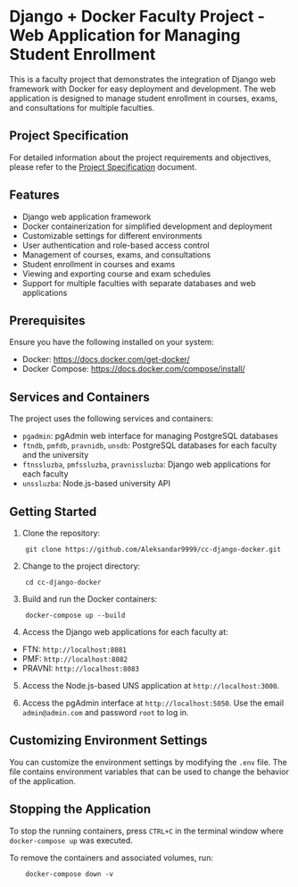 # Django + Docker Faculty Project - Web Application for Managing Student Enrollment

This is a faculty project that demonstrates the integration of Django web framework with Docker for easy deployment and development. The web application is designed to manage student enrollment in courses, exams, and consultations for multiple faculties.

## Project Specification

For detailed information about the project requirements and objectives, please refer to the [Project Specification](specifikacija.pdf) document.

## Features

- Django web application framework
- Docker containerization for simplified development and deployment
- Customizable settings for different environments
- User authentication and role-based access control
- Management of courses, exams, and consultations
- Student enrollment in courses and exams
- Viewing and exporting course and exam schedules
- Support for multiple faculties with separate databases and web applications

## Prerequisites

Ensure you have the following installed on your system:

- Docker: https://docs.docker.com/get-docker/
- Docker Compose: https://docs.docker.com/compose/install/

## Services and Containers

The project uses the following services and containers:

- `pgadmin`: pgAdmin web interface for managing PostgreSQL databases
- `ftndb`, `pmfdb`, `pravnidb`, `unsdb`: PostgreSQL databases for each faculty and the university
- `ftnssluzba`, `pmfssluzba`, `pravnissluzba`: Django web applications for each faculty
- `unssluzba`: Node.js-based university API

## Getting Started

1. Clone the repository:

```
    git clone https://github.com/Aleksandar9999/cc-django-docker.git
```

2. Change to the project directory:

```
    cd cc-django-docker
```

3. Build and run the Docker containers:

```
    docker-compose up --build
```

4. Access the Django web applications for each faculty at:

- FTN: `http://localhost:8081`
- PMF: `http://localhost:8082`
- PRAVNI: `http://localhost:8083`

5. Access the Node.js-based UNS application at `http://localhost:3000`.

6. Access the pgAdmin interface at `http://localhost:5050`. Use the email `admin@admin.com` and password `root` to log in.

## Customizing Environment Settings

You can customize the environment settings by modifying the `.env` file. The file contains environment variables that can be used to change the behavior of the application.

## Stopping the Application

To stop the running containers, press `CTRL+C` in the terminal window where `docker-compose up` was executed.

To remove the containers and associated volumes, run:

```
    docker-compose down -v
```
